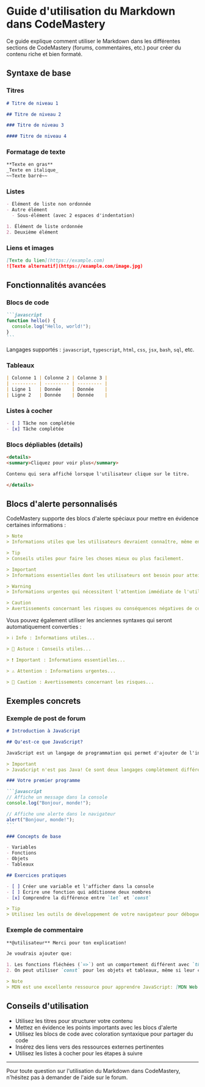 # Guide d'utilisation du Markdown dans CodeMastery

Ce guide explique comment utiliser le Markdown dans les différentes sections de CodeMastery (forums, commentaires, etc.) pour créer du contenu riche et bien formaté.

## Syntaxe de base

### Titres

```markdown
# Titre de niveau 1

## Titre de niveau 2

### Titre de niveau 3

#### Titre de niveau 4
```

### Formatage de texte

```markdown
**Texte en gras**
_Texte en italique_
~~Texte barré~~
```

### Listes

```markdown
- Élément de liste non ordonnée
- Autre élément
  - Sous-élément (avec 2 espaces d'indentation)

1. Élément de liste ordonnée
2. Deuxième élément
```

### Liens et images

```markdown
[Texte du lien](https://example.com)
![Texte alternatif](https://example.com/image.jpg)
```

## Fonctionnalités avancées

### Blocs de code

````markdown
```javascript
function hello() {
  console.log("Hello, world!");
}
```
````

Langages supportés : `javascript`, `typescript`, `html`, `css`, `jsx`, `bash`, `sql`, etc.

### Tableaux

```markdown
| Colonne 1 | Colonne 2 | Colonne 3 |
| --------- | --------- | --------- |
| Ligne 1   | Donnée    | Donnée    |
| Ligne 2   | Donnée    | Donnée    |
```

### Listes à cocher

```markdown
- [ ] Tâche non complétée
- [x] Tâche complétée
```

### Blocs dépliables (details)

```markdown
<details>
<summary>Cliquez pour voir plus</summary>

Contenu qui sera affiché lorsque l'utilisateur clique sur le titre.

</details>
```

## Blocs d'alerte personnalisés

CodeMastery supporte des blocs d'alerte spéciaux pour mettre en évidence certaines informations :

```markdown
> Note
> Informations utiles que les utilisateurs devraient connaître, même en survolant le contenu.

> Tip
> Conseils utiles pour faire les choses mieux ou plus facilement.

> Important
> Informations essentielles dont les utilisateurs ont besoin pour atteindre leur objectif.

> Warning
> Informations urgentes qui nécessitent l'attention immédiate de l'utilisateur pour éviter des problèmes.

> Caution
> Avertissements concernant les risques ou conséquences négatives de certaines actions.
```

Vous pouvez également utiliser les anciennes syntaxes qui seront automatiquement converties :

```markdown
> ℹ️ Info : Informations utiles...

> 🚀 Astuce : Conseils utiles...

> ❗ Important : Informations essentielles...

> ⚠️ Attention : Informations urgentes...

> 🔺 Caution : Avertissements concernant les risques...
```

## Exemples concrets

### Exemple de post de forum

````markdown
# Introduction à JavaScript

## Qu'est-ce que JavaScript?

JavaScript est un langage de programmation qui permet d'ajouter de l'interactivité aux pages web.

> Important
> JavaScript n'est pas Java! Ce sont deux langages complètement différents.

### Votre premier programme

```javascript
// Affiche un message dans la console
console.log("Bonjour, monde!");

// Affiche une alerte dans le navigateur
alert("Bonjour, monde!");
```

### Concepts de base

- Variables
- Fonctions
- Objets
- Tableaux

## Exercices pratiques

- [ ] Créer une variable et l'afficher dans la console
- [ ] Écrire une fonction qui additionne deux nombres
- [x] Comprendre la différence entre `let` et `const`

> Tip
> Utilisez les outils de développement de votre navigateur pour déboguer votre code JavaScript.
````

### Exemple de commentaire

```markdown
**@utilisateur** Merci pour ton explication!

Je voudrais ajouter que:

1. Les fonctions fléchées (`=>`) ont un comportement différent avec `this`
2. On peut utiliser `const` pour les objets et tableaux, même si leur contenu change

> Note
> MDN est une excellente ressource pour apprendre JavaScript: [MDN Web Docs](https://developer.mozilla.org)
```

## Conseils d'utilisation

- Utilisez les titres pour structurer votre contenu
- Mettez en évidence les points importants avec les blocs d'alerte
- Utilisez les blocs de code avec coloration syntaxique pour partager du code
- Insérez des liens vers des ressources externes pertinentes
- Utilisez les listes à cocher pour les étapes à suivre

---

Pour toute question sur l'utilisation du Markdown dans CodeMastery, n'hésitez pas à demander de l'aide sur le forum.
